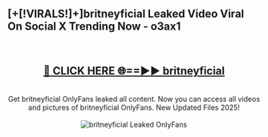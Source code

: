 <h2>[+[!VIRALS!]+]britneyficial Leaked Video Viral On Social X Trending Now - o3ax1</h2>
<br>
<div align="center">
<h2><a href="https://libra.edu.pl?britneyficial" rel="nofollow">🔴 CLICK HERE 🌐==►► britneyficial</a></h2>
<br>
Get britneyficial OnlyFans leaked all content. Now you can access all videos and pictures of britneyficial OnlyFans. New Updated Files 2025!
<br>
<br>
<a href="https://libra.edu.pl?britneyficial" rel="nofollow" data-target="animated-image.originalLink"><img src="https://i.ibb.co.com/WyWwxjT/player-gif2.gif" alt="britneyficial Leaked OnlyFans" style="max-width: 100%; display: inline-block;" data-target="animated-image.originalImage"></a>
</div>
<br>